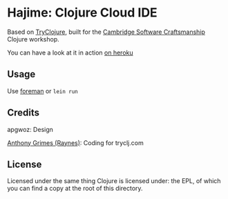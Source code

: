 # Hajime: Clojure Cloud IDE 

Based on [TryClojure](http://tryclj.com), built for the [Cambridge Software Craftsmanship](http://www.meetup.com/Cambridge-Software-Craftsmanship/) Clojure workshop.

You can have a look at it in action [on heroku](http://hajime.herokuapp.com)

## Usage

Use [foreman](https://github.com/ddollar/foreman) or `lein run`

## Credits

apgwoz: Design

[Anthony Grimes (Raynes)](https://github.com/Raynes): Coding for tryclj.com

## License

Licensed under the same thing Clojure is licensed under: the EPL, of which you can find a copy at the root of this directory.
